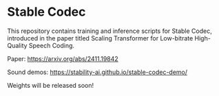 # Stable Codec
This repository contains training and inference scripts for Stable Codec, introduced in the paper titled Scaling Transformer for Low-bitrate High-Quality Speech Coding.

Paper:
https://arxiv.org/abs/2411.19842

Sound demos:
https://stability-ai.github.io/stable-codec-demo/

Weights will be released soon!
